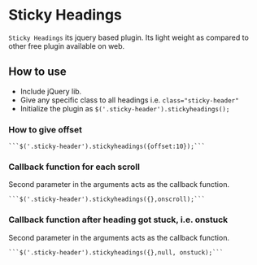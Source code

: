 # Sticky Headings

`Sticky Headings` its jquery based plugin. Its light weight as compared to other free plugin available on web.

## How to use

* Include jQuery lib.
* Give any specific class to all headings i.e. ```class="sticky-header"```
* Initialize the plugin as ```$('.sticky-header').stickyheadings();```

### How to give offset
	```$('.sticky-header').stickyheadings({offset:10});```
	
### Callback function for each scroll
 Second parameter in the arguments acts as the callback function. 
 
	```$('.sticky-header').stickyheadings({},onscroll);```
	
### Callback function after heading got stuck, i.e. onstuck 
 Second parameter in the arguments acts as the callback function. 
 
	```$('.sticky-header').stickyheadings({},null, onstuck);```
